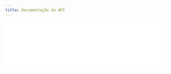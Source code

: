 ```yaml
---
title: Documentação da API
---
```

 <iframe enable-annotation src="/resource/urn:uuid:29056e88-727b-407e-b00a-16df279ac506.json" style="border: 0; width: 100%;" onload="this.style.height=this.contentDocument.body.scrollHeight +'px';"></iframe>

<script type="application/json" class="js-hypothesis-config">
  {
    "openSidebar": true
  }
</script>

<script async src="https://hypothes.is/embed.js"></script>
